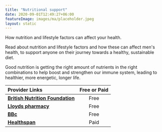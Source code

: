 ```yaml
---
title: "Nutritional support"
date: 2020-09-01T12:49:27+06:00
featureImage: images/ma/placeholder.jpeg
layout: static
---
```


How nutrition and lifestyle factors can affect your health.

Read about nutrition and lifestyle factors and how these can affect men's health, to support anyone on their journey towards a healthy, sustainable diet.

Good nutrition is getting the right amount of nutrients in the right combinations to help boost and strengthen our immune system, leading to healthier, more energetic, longer life.

| Provider Links      | Free or Paid  |  
| :-----------          | :--------------:      |  
| [**British Nutrition Foundation**](https://www.nutrition.org.uk/life-stages/men/) | Free | 
| [**Lloyds pharmacy**](https://lloydspharmacy.com/blogs/weight-management/diet-plan-for-men) | Free | 
| [**BBc**](https://www.bbcgoodfood.com/howto/guide/balanced-diet-men) | Free | 
| [**Healthspan**](https://www.awin1.com/cread.php?awinmid=6007&awinaffid=1198638&ued=https%3A%2F%2Fwww.healthspan.co.uk%2F) | Paid | 
  

<br/><br/>






